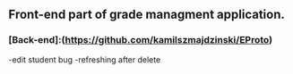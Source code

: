## Front-end part of grade managment application.

### [Back-end]:(https://github.com/kamilszmajdzinski/EProto) 

-edit student bug
-refreshing after delete